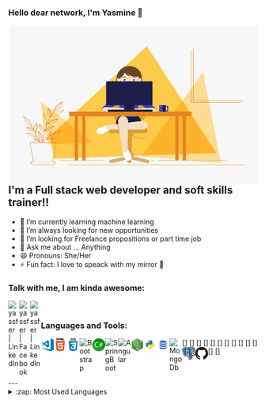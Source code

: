 ### Hello dear network, I'm Yasmine  👋

 <img align="right" alt="GIF" src="https://github.com/yassfer/yassfer/blob/main/code.gif?raw=true" width="500" height="320" />

## I'm a Full stack web developer and soft skills trainer!!
- 🌱 I’m currently learning machine learning 
- 🔭 I’m always looking for new opportunities 
- 👯 I’m looking for Freelance propositions or part time job
- 💬 Ask me about ... Anything
- 😄 Pronouns: She/Her
- ⚡ Fun fact: I love to speack with my mirror 🤣 


### Talk with me, I am kinda awesome:
[<img align="left" alt="yassfer | LinkedIn" width="22px" src="https://cdn.jsdelivr.net/npm/simple-icons@v3/icons/linkedin.svg" />][linkedin]
[<img align="left" alt="yassfer | Facebook" width="22px" src="https://cdn3.iconfinder.com/data/icons/capsocial-round/500/facebook-512.png" />][facebook]
[<img align="left" alt="yassfer | LinkedIn" width="22px" src="https://cdn.jsdelivr.net/npm/simple-icons@v3/icons/instagram.svg" />][instagram]

<br />

### Languages and Tools:

[<img align="left" alt="Visual Studio Code" width="26px" src="https://raw.githubusercontent.com/github/explore/80688e429a7d4ef2fca1e82350fe8e3517d3494d/topics/visual-studio-code/visual-studio-code.png" />]
[<img align="left" alt="HTML5" width="26px" src="https://raw.githubusercontent.com/github/explore/80688e429a7d4ef2fca1e82350fe8e3517d3494d/topics/html/html.png" />]
[<img align="left" alt="CSS3" width="26px" src="https://raw.githubusercontent.com/github/explore/80688e429a7d4ef2fca1e82350fe8e3517d3494d/topics/css/css.png" />]
[<img align="left" alt="Bootstrap" width="26px" src="https://www.easy-micro.org/images/logiciels/web-frameworks/bootstrap-stack.png" />]
[<img align="left" alt="CSharp" width="26px" src="https://raw.githubusercontent.com/github/explore/80688e429a7d4ef2fca1e82350fe8e3517d3494d/topics/csharp/csharp.png" />]
[<img align="left" alt="SpringBoot" width="26px" src="https://image.pngaaa.com/552/2459552-middle.png" />]
[<img align="left" alt="Angular" width="26px" src="https://upload.wikimedia.org/wikipedia/commons/thumb/c/cf/Angular_full_color_logo.svg/1200px-Angular_full_color_logo.svg.png" />]
[<img align="left" alt="Node.js" width="26px" src="https://raw.githubusercontent.com/github/explore/80688e429a7d4ef2fca1e82350fe8e3517d3494d/topics/nodejs/nodejs.png" />]
[<img align="left" alt="python" width="26px" src="https://raw.githubusercontent.com/github/explore/80688e429a7d4ef2fca1e82350fe8e3517d3494d/topics/python/python.png" />]
[<img align="left" alt="SQL" width="26px" src="https://raw.githubusercontent.com/github/explore/80688e429a7d4ef2fca1e82350fe8e3517d3494d/topics/sql/sql.png" />]
[<img align="left" alt="MongoDb" width="26px" src="https://www.pxpng.com/public/uploads/small/116089896921stskszgltblypypsqtf2tceem6ndptuimj1a8lgmst7met3bp8sxtp79jy27qyeaoratttbfc7zfmvpa7m2tmrej2oifkfl5apn.png" />]
[<img align="left" alt="postgreSQL" width="26px" src="https://raw.githubusercontent.com/github/explore/80688e429a7d4ef2fca1e82350fe8e3517d3494d/topics/postgresql/postgresql.png" />]
[<img align="left" alt="GitHub" width="26px" src="https://raw.githubusercontent.com/github/explore/78df643247d429f6cc873026c0622819ad797942/topics/github/github.png" />]

<br />
<br />
---

<details>
  <summary>:zap: Most Used Languages</summary>

<img align="left" alt="Yasmine's GitHub Top Languages" src="https://github-readme-stats.vercel.app/api/top-langs/?username=yassfer&theme=tokyonight" />

</details>

[facebook]: https://www.facebook.com/profile.php?id=100009822338092
[instagram]: https://www.instagram.com/yasmine.ferchichi/
[linkedin]: linkedin.com/in/yasmine-ferchichi
